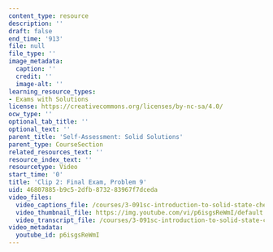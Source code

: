 ```yaml
---
content_type: resource
description: ''
draft: false
end_time: '913'
file: null
file_type: ''
image_metadata:
  caption: ''
  credit: ''
  image-alt: ''
learning_resource_types:
- Exams with Solutions
license: https://creativecommons.org/licenses/by-nc-sa/4.0/
ocw_type: ''
optional_tab_title: ''
optional_text: ''
parent_title: 'Self-Assessment: Solid Solutions'
parent_type: CourseSection
related_resources_text: ''
resource_index_text: ''
resourcetype: Video
start_time: '0'
title: 'Clip 2: Final Exam, Problem 9'
uid: 46807885-b9c5-2dfb-8732-83967f7dceda
video_files:
  video_captions_file: /courses/3-091sc-introduction-to-solid-state-chemistry-fall-2010/55e49703aa675464876c637d3bcc6e91_p6isgsReWmI.vtt
  video_thumbnail_file: https://img.youtube.com/vi/p6isgsReWmI/default.jpg
  video_transcript_file: /courses/3-091sc-introduction-to-solid-state-chemistry-fall-2010/25756c6e8a26845297fac74f7dca28e6_p6isgsReWmI.pdf
video_metadata:
  youtube_id: p6isgsReWmI
---
```


